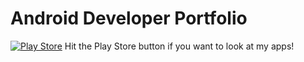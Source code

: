 # Android Developer Portfolio 

[![Play Store](https://img.shields.io/badge/Google_Play-414141?style=for-the-badge&logo=google-play&logoColor=white)](https://play.google.com/store/apps/dev?id=7058833202431016835) Hit the Play Store button if you want to look at my apps! 
